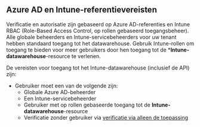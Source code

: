 <!-- This include is part of the Intune Data Warehouse documentation. -->

## <a name="azure-ad-and-intune-credential-requirements"></a>Azure AD en Intune-referentievereisten

Verificatie en autorisatie zijn gebaseerd op Azure AD-referenties en Intune RBAC (Role-Based Access Control, op rollen gebaseerd toegangsbeheer). Alle globale beheerders en Intune-servicebeheerders voor uw tenant hebben standaard toegang tot het datawarehouse. Gebruik Intune-rollen om toegang te bieden voor meer gebruikers door hen toegang tot de ***Intune-datawarehouse**-resource te verlenen.

De vereisten voor toegang tot het Intune-datawarehouse (inclusief de API) zijn:

  -  Gebruiker moet een van de volgende zijn:
      -  Globale Azure AD-beheerder
      -  Een Intune-servicebeheerder
      -  Gebruiker met op rollen gebaseerde toegang tot de **Intune-datawarehouse**-resource
      -  Verificatie zonder gebruiker via [verificatie via alleen de toepassing](../data-warehouse-app-only-auth.md) 